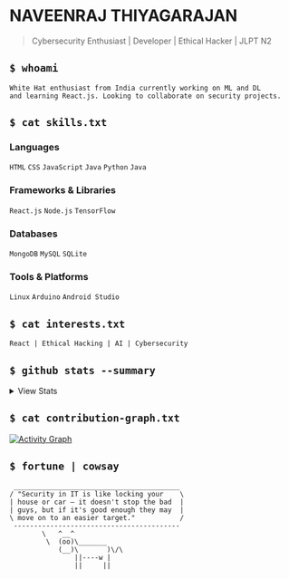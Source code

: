 # NAVEENRAJ THIYAGARAJAN

> Cybersecurity Enthusiast | Developer | Ethical Hacker | JLPT N2 

## `$ whoami`  

```
White Hat enthusiast from India currently working on ML and DL 
and learning React.js. Looking to collaborate on security projects.  
```

## `$ cat skills.txt`  

### Languages 
`HTML` `CSS` `JavaScript` `Java` `Python` `Java`

### Frameworks & Libraries
`React.js` `Node.js` `TensorFlow`

### Databases
`MongoDB` `MySQL` `SQLite`

### Tools & Platforms
`Linux` `Arduino` `Android Studio`

## `$ cat interests.txt`
```
React | Ethical Hacking | AI | Cybersecurity
```

## `$ github stats --summary`

<details>
<summary>View Stats</summary>

```
GitHub Stats Overview:
```

[![GitHub Stats](https://github-readme-stats-sigma-five.vercel.app/api?username=navi-04&theme=radical&show_icons=true&include_all_commits=true&hide_border=true&count_private=true)](https://github.com/navi-04)
 
```
Most Used Languages:
``` 

[![Top Languages](https://github-readme-stats.vercel.app/api/top-langs/?username=navi-04&layout=compact&langs_count=8&theme=radical&hide_border=true&count_private=true)](https://github.com/navi-04)
 
```
Contribution Streak (Including Private):  
```

[![GitHub Streak](https://streak-stats.demolab.com?user=navi-04&theme=radical&date_format=j%20M%5B%20Y%5D&ring=DD2727&fire=DD2727)](https://git.io/streak-stats)

```
Trophy Collection:
```

[![Trophy](https://github-profile-trophy.vercel.app/?username=navi-04&theme=algolia&no-frame=true&column=7&margin-w=15&count_private=true)](https://github.com/navi-04)

</details>

## `$ cat contribution-graph.txt`

[![Activity Graph](https://github-readme-activity-graph.vercel.app/graph?username=navi-04&theme=redical&bg_color=0D1117&hide_border=true&line=E4405F&point=ffffff&include_all_commits=true&count_private=true)](https://github.com/navi-04) 

## `$ fortune | cowsay` 

```
 _________________________________________
/ "Security in IT is like locking your    \
| house or car – it doesn't stop the bad  |
| guys, but if it's good enough they may  |
\ move on to an easier target."           /
 -----------------------------------------
        \   ^__^
         \  (oo)\_______
            (__)\       )\/\
                ||----w |
                ||     ||
```



